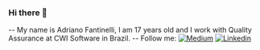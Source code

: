 ### Hi there 👋

<!--
**adriano-fantinelli/adriano-fantinelli** is a ✨ _special_ ✨ repository because its `README.md` (this file) appears on your GitHub profile. 
-->

-- My name is Adriano Fantinelli, I am 17 years old and I work with Quality Assurance at CWI Software in Brazil. --
Follow me: [![Medium](https://badgen.net/badge/icon/medium?icon=medium&label)](https://medium.com/@adriano.fantinelli) [![Linkedin](https://badgen.net/badge/color/blue/blue)](https://www.linkedin.com/in/adriano-fantinelli-531b49182/)


